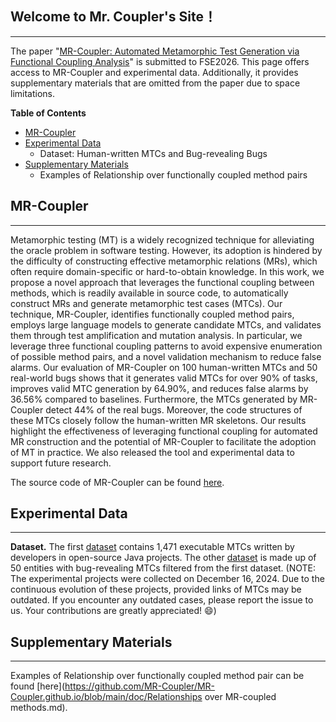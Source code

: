 <!-- ---
title:MR
--- -->
## Welcome to Mr. Coupler's Site！
----

The paper "[MR-Coupler: Automated Metamorphic Test Generation via Functional Coupling Analysis](https://github.com/MR-Coupler/MR-Coupler.github.io/blob/main/main.pdf)" is submitted to FSE2026. 
This page offers access to MR-Coupler and experimental data. Additionally, it provides supplementary materials that are omitted from the paper due to space limitations.


**Table of Contents**
- [MR-Coupler](#MR-Coupler)
- [Experimental Data](#experimental-data)
	+ Dataset: Human-written MTCs and Bug-revealing Bugs
- [Supplementary Materials](#supplementary-materials)
	+ Examples of Relationship over functionally coupled method pairs


## MR-Coupler
---
Metamorphic testing (MT) is a widely recognized technique for alleviating the oracle problem in software testing. However, its adoption is hindered by the difficulty of constructing effective metamorphic relations (MRs), which often require domain-specific or hard-to-obtain knowledge. In this work, we propose a novel approach that leverages the functional coupling between methods, which is readily available in source code, to automatically construct MRs and generate metamorphic test cases (MTCs). Our technique, MR-Coupler, identifies functionally coupled method pairs, employs large language models to generate candidate MTCs, and validates them through test amplification and mutation analysis. In particular, we leverage three functional coupling patterns to avoid expensive enumeration of possible method pairs, and a novel validation mechanism to reduce false alarms. Our evaluation of MR-Coupler on 100 human-written MTCs and 50 real-world bugs shows that it generates valid MTCs for over 90% of tasks, improves valid MTC generation by 64.90%, and reduces false alarms by 36.56% compared to baselines. Furthermore, the MTCs generated by MR-Coupler detect 44% of the real bugs. Moreover, the code structures of these MTCs closely follow the human-written MR skeletons. Our results highlight the effectiveness of leveraging functional coupling for automated MR construction and the potential of MR-Coupler to facilitate the adoption of MT in practice. We also released the tool and experimental data to support future research.

The source code of MR-Coupler can be found [here](https://github.com/MR-Coupler/MR-Coupler.github.io/blob/main/tool).


## Experimental Data
---
**Dataset.** 
The first [dataset](https://github.com/MR-Coupler/MR-Coupler.github.io/blob/main/data/Human-written-MTCs.json) contains 1,471 executable MTCs written by developers in open-source Java projects. 
The other [dataset](https://github.com/MR-Coupler/MR-Coupler.github.io/blob/main/data/Bug-Revealing-MTCs.json) is made up of 50 entities with bug-revealing MTCs filtered from the first dataset.
(NOTE: The experimental projects were collected on December 16, 2024. Due to the continuous evolution of these projects, provided links of MTCs may be outdated. If you encounter any outdated cases, please report the issue to us. Your contributions are greatly appreciated! 😄)



## Supplementary Materials
---
<!-- These materials are omitted from the submitted paper due to space limitations, and the PDF document can be found. -->

Examples of Relationship over functionally coupled method pair can be found [here](https://github.com/MR-Coupler/MR-Coupler.github.io/blob/main/doc/Relationships over MR-coupled methods.md).

